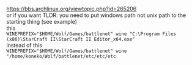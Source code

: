 https://bbs.archlinux.org/viewtopic.php?id=265206  
or if you want TLDR: you need to put windows path not unix path to the starting thing (see example)  
this  
`WINEPREFIX="$HOME/Wolf/Games/battlenet" wine "C:\Program Files (x86)\StarCraft II\StarCraft II Editor_x64.exe"`  
instead of this  
`WINEPREFIX="$HOME/Wolf/Games/battlenet" wine "/home/koneko/Wolf/battlenet/etc/etc/etc`
